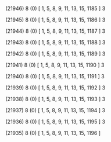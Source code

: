 (21946) 8 (0) [ 1, 5, 8, 9, 11, 13, 15, 1185 ] 3 


(21945) 8 (0) [ 1, 5, 8, 9, 11, 13, 15, 1186 ] 3 


(21944) 8 (0) [ 1, 5, 8, 9, 11, 13, 15, 1187 ] 3 


(21943) 8 (0) [ 1, 5, 8, 9, 11, 13, 15, 1188 ] 3 


(21942) 8 (0) [ 1, 5, 8, 9, 11, 13, 15, 1189 ] 3 


(21941) 8 (0) [ 1, 5, 8, 9, 11, 13, 15, 1190 ] 3 


(21940) 8 (0) [ 1, 5, 8, 9, 11, 13, 15, 1191 ] 3 


(21939) 8 (0) [ 1, 5, 8, 9, 11, 13, 15, 1192 ] 3 


(21938) 8 (0) [ 1, 5, 8, 9, 11, 13, 15, 1193 ] 3 


(21937) 8 (0) [ 1, 5, 8, 9, 11, 13, 15, 1194 ] 3 


(21936) 8 (0) [ 1, 5, 8, 9, 11, 13, 15, 1195 ] 3 


(21935) 8 (0) [ 1, 5, 8, 9, 11, 13, 15, 1196 ]  

